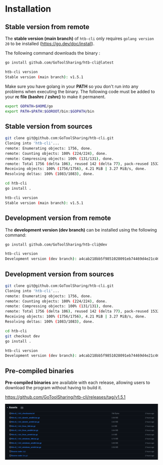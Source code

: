 # Installation

## Stable version from remote

The **stable version (main branch)** of `htb-cli` only requires `golang version 20` to be installed (<a href="https://go.dev/doc/install" target="_blank">https://go.dev/doc/install</a>).

The following command downloads the binary :

```bash
go install github.com/GoToolSharing/htb-cli@latest
```

```bash
htb-cli version
Stable version (main branch): v1.5.1
```

Make sure you have golang in your **PATH** so you don't run into any problems when executing the binary. The following code must be added to your **rc file (bashrc / zshrc)** to make it permanent.

```bash
export GOPATH=$HOME/go
export PATH=$PATH:$GOROOT/bin:$GOPATH/bin
```

## Stable version from sources

```bash
git clone git@github.com:GoToolSharing/htb-cli.git
Cloning into 'htb-cli'...
remote: Enumerating objects: 1756, done.
remote: Counting objects: 100% (224/224), done.
remote: Compressing objects: 100% (131/131), done.
remote: Total 1756 (delta 106), reused 142 (delta 77), pack-reused 1532
Receiving objects: 100% (1756/1756), 4.21 MiB | 3.27 MiB/s, done.
Resolving deltas: 100% (1083/1083), done.
```

```bash
cd htb-cli
go install .
```

```bash
htb-cli version
Stable version (main branch): v1.5.1
```

## Development version from remote

The **development version (dev branch)** can be installed using the following command:

```bash
go install github.com/GoToolSharing/htb-cli@dev
```

```bash
htb-cli version
Development version (dev branch): a4cab218bb5f9851028091eb74469d4e21c469d0
```

## Development version from sources

```bash
git clone git@github.com:GoToolSharing/htb-cli.git
Cloning into 'htb-cli'...
remote: Enumerating objects: 1756, done.
remote: Counting objects: 100% (224/224), done.
remote: Compressing objects: 100% (131/131), done.
remote: Total 1756 (delta 106), reused 142 (delta 77), pack-reused 1532
Receiving objects: 100% (1756/1756), 4.21 MiB | 3.27 MiB/s, done.
Resolving deltas: 100% (1083/1083), done.
```

```bash
cd htb-cli
git checkout dev
go install .
```

```bash
htb-cli version
Development version (dev branch): a4cab218bb5f9851028091eb74469d4e21c469d0
```

## Pre-compiled binaries

**Pre-compiled binaries** are available with each release, allowing users to download the program without having to build it.

<a href="https://github.com/GoToolSharing/htb-cli/releases/tag/v1.5.1" target="_blank">https://github.com/GoToolSharing/htb-cli/releases/tag/v1.5.1</a>

![Binaries](/assets/configuration/binaries.png)